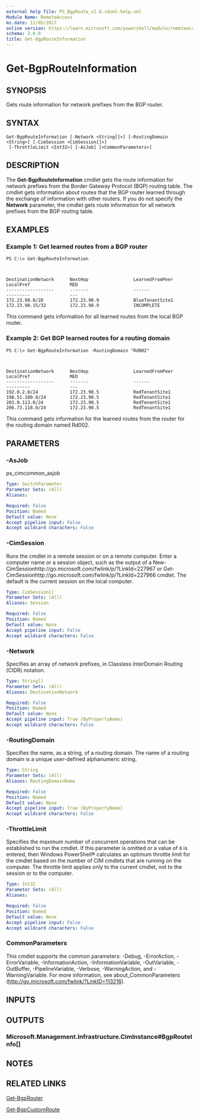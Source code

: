 ```yaml
---
external help file: PS_BgpRoute_v1.0.cdxml-help.xml
Module Name: RemoteAccess
ms.date: 12/05/2017
online version: https://learn.microsoft.com/powershell/module/remoteaccess/get-bgprouteinformation?view=windowsserver2012r2-ps&wt.mc_id=ps-gethelp
schema: 2.0.0
title: Get-BgpRouteInformation
---
```


# Get-BgpRouteInformation

## SYNOPSIS
Gets route information for network prefixes from the BGP router.

## SYNTAX

```
Get-BgpRouteInformation [-Network <String[]>] [-RoutingDomain <String>] [-CimSession <CimSession[]>]
 [-ThrottleLimit <Int32>] [-AsJob] [<CommonParameters>]
```

## DESCRIPTION
The **Get-BgpRouteInformation** cmdlet gets the route information for network prefixes from the Border Gateway Protocol (BGP) routing table.
The cmdlet gets information about routes that the BGP router learned through the exchange of information with other routers.
If you do not specify the **Network** parameter, the cmdlet gets route information for all network prefixes from the BGP routing table.

## EXAMPLES

### Example 1: Get learned routes from a BGP router
```
PS C:\> Get-BgpRouteInformation



DestinationNetwork      NextHop                 LearnedFromPeer         LocalPref               MED
------------------      -------                 ------                  ---------               ---
172.23.90.0/28          172.23.90.9             BlueTenantSite1
172.23.90.15/32         172.23.90.9             INCOMPLETE
```

This command gets information for all learned routes from the local BGP router.

### Example 2: Get BGP learned routes for a routing domain
```
PS C:\> Get-BgpRouteInformation -RoutingDomain "Rd002"



DestinationNetwork      NextHop                 LearnedFromPeer         LocalPref               MED
------------------      -------                 ------                  ---------               ---
192.0.2.0/24            172.23.90.5             RedTenantSite1
198.51.100.0/24         172.23.90.5             RedTenantSite1
203.0.113.0/24          172.23.90.5             RedTenantSite1
206.73.118.0/24         172.23.90.5             RedTenantSite1
```

This command gets information for the learned routes from the router for the routing domain named Rd002.

## PARAMETERS

### -AsJob
ps_cimcommon_asjob

```yaml
Type: SwitchParameter
Parameter Sets: (All)
Aliases: 

Required: False
Position: Named
Default value: None
Accept pipeline input: False
Accept wildcard characters: False
```

### -CimSession
Runs the cmdlet in a remote session or on a remote computer.
Enter a computer name or a session object, such as the output of a New-CimSessionhttp://go.microsoft.com/fwlink/p/?LinkId=227967 or Get-CimSessionhttp://go.microsoft.com/fwlink/p/?LinkId=227966 cmdlet.
The default is the current session on the local computer.

```yaml
Type: CimSession[]
Parameter Sets: (All)
Aliases: Session

Required: False
Position: Named
Default value: None
Accept pipeline input: False
Accept wildcard characters: False
```

### -Network
Specifies an array of network prefixes, in Classless InterDomain Routing (CIDR) notation.

```yaml
Type: String[]
Parameter Sets: (All)
Aliases: DestinationNetwork

Required: False
Position: Named
Default value: None
Accept pipeline input: True (ByPropertyName)
Accept wildcard characters: False
```

### -RoutingDomain
Specifies the name, as a string, of a routing domain.
The name of a routing domain is a unique user-defined alphanumeric string.

```yaml
Type: String
Parameter Sets: (All)
Aliases: RoutingDomainName

Required: False
Position: Named
Default value: None
Accept pipeline input: True (ByPropertyName)
Accept wildcard characters: False
```

### -ThrottleLimit
Specifies the maximum number of concurrent operations that can be established to run the cmdlet.
If this parameter is omitted or a value of `0` is entered, then Windows PowerShell® calculates an optimum throttle limit for the cmdlet based on the number of CIM cmdlets that are running on the computer.
The throttle limit applies only to the current cmdlet, not to the session or to the computer.

```yaml
Type: Int32
Parameter Sets: (All)
Aliases: 

Required: False
Position: Named
Default value: None
Accept pipeline input: False
Accept wildcard characters: False
```

### CommonParameters
This cmdlet supports the common parameters: -Debug, -ErrorAction, -ErrorVariable, -InformationAction, -InformationVariable, -OutVariable, -OutBuffer, -PipelineVariable, -Verbose, -WarningAction, and -WarningVariable. For more information, see about_CommonParameters (http://go.microsoft.com/fwlink/?LinkID=113216).

## INPUTS

## OUTPUTS

### Microsoft.Management.Infrastructure.CimInstance#BgpRouteInfo[]

## NOTES

## RELATED LINKS

[Get-BgpRouter](./Get-BgpRouter.md)

[Get-BgpCustomRoute](./Get-BgpCustomRoute.md)

